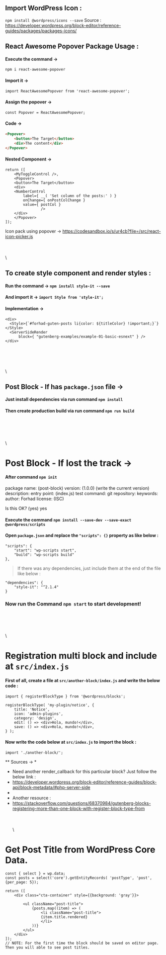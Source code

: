 ## Import WordPress Icon :
`npm install @wordpress/icons --save`
Source : https://developer.wordpress.org/block-editor/reference-guides/packages/packages-icons/

## React Awesome Popover Package Usage :

#### Execute the command →
`npm i react-awesome-popover`

#### Import it →
`import ReactAwesomePopover from 'react-awesome-popover';`

#### Assign the popover →
`const Popover = ReactAwesomePopover;`

#### Code →
```HTML
<Popover>
    <button>The Target</button>
    <div>The content</div>
</Popover>
````

#### Nested Component →
```JS
return ([
    <MyToggleControl />,
    <Popover>
	<button>The Target</button>
	<div>
	<NumberControl
	    label={ __( 'Set column of the posts:' ) }
	    onChange={ onPostColChange }
	    value={ postCol }
				/>
	</div>
    </Popover>
]);
```

Icon pack using popover →
https://codesandbox.io/s/ur4cb?file=/src/react-icon-picker.js
\
\
\
\
\
## To create style component and render styles :

#### Run the command → `npm install style-it --save`
#### And import it → `import Style from 'style-it';`
#### Implementation →
```JS
<div>
  <Style>{`#forhad-guten-posts li{color: ${titleColor} !important;}`}</Style>
  <ServerSideRender
      block={ "gutenberg-examples/example-01-basic-esnext" } />
</div>
```
\
\
\
\
\
## Post Block - If has `package.json` file →

#### Just install dependencies via run command `npm install`
#### Then create production build via run command `npm run build`
\
\
\
\
\

# Post Block - If lost the track →

#### After command `npm init`

package name: (post-block)
version: (1.0.0) (write the current version)
description:
entry point: (index.js)
test command:
git repository:
keywords:
author: Forhad
license: (ISC)

Is this OK? (yes) yes

#### Execute the command `npm install --save-dev --save-exact @wordpress/scripts`

#### Open `package.json` and replace the `"scripts": {}` property as like below :
```JS
"scripts": {
	"start": "wp-scripts start",
	"build": "wp-scripts build"
},
```

> If there was any dependencies, just include them at the end of the file like below :

```JS
"dependencies": {
	"style-it": "^2.1.4"
}
```

### Now run the Command `npm start` to start development!
\
\
\
\
\

# Registration multi block and include at `src/index.js`

#### First of all, create a file at `src/another-block/index.js` and write the below code :
```JS
import { registerBlockType } from '@wordpress/blocks';

registerBlockType( 'my-plugin/notice', {
	title: 'Notice',
	icon: 'admin-plugins',
	category: 'design',
	edit: () => <div>Hola, mundo!</div>,
	save: () => <div>Hola, mundo!</div>,
} );
```

#### Now write the code below at `src/index.js` to import the block :
```JS
import './another-block/';
```

** Sources →
*
* Need another render_callback for this particular block? Just follow the below link :
* https://developer.wordpress.org/block-editor/reference-guides/block-api/block-metadata/#php-server-side
* 
* Another resource :
* https://stackoverflow.com/questions/68370984/gutenberg-blocks-registering-more-than-one-block-with-register-block-type-from
\
\
\
\
\

# Get Post Title from WordPress Core Data.
```JS
const { select } = wp.data;
const posts = select('core').getEntityRecords( 'postType', 'post', {per_page: 5});

return ([
	<div class="cta-container" style={{background: 'gray'}}>

		<ul className="post-title">
			{posts.map((item) => (
				<li className="post-title">
				{item.title.rendered}
				</li>
			))}
		</ul>
	</div>
]);
// NOTE: For the first time the block should be saved on editor page. Then you will able to see post titles.
```
